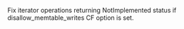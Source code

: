 Fix iterator operations returning NotImplemented status if disallow_memtable_writes CF option is set.

